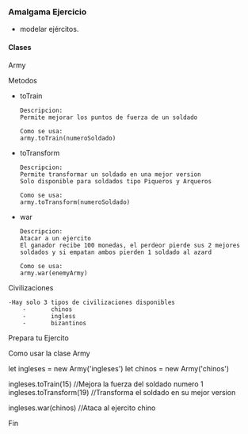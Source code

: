 ### Amalgama Ejercicio

- modelar ejércitos.

#### Clases

Army

Metodos
-	toTrain
		
        Descripcion: 
		Permite mejorar los puntos de fuerza de un soldado
		
        Como se usa:
		army.toTrain(numeroSoldado)


-	toTransform
		
        Descripcion: 
		Permite transformar un soldado en una mejor version
		Solo disponible para soldados tipo Piqueros y Arqueros
		
        Como se usa:
		army.toTransform(numeroSoldado)
-	war
		
        Descripcion: 
		Atacar a un ejercito
		El ganador recibe 100 monedas, el perdeor pierde sus 2 mejores soldados y si empatan ambos pierden 1 soldado al azard
		
        Como se usa:
		army.war(enemyArmy)

Civilizaciones

    -Hay solo 3 tipos de civilizaciones disponibles
        -		chinos
        -		ingless
        -		bizantinos


Prepara tu Ejercito


Como usar la clase Army

let ingleses = new Army('ingleses')
let chinos = new Army('chinos')

ingleses.toTrain(15) //Mejora la fuerza del soldado numero 1
ingleses.toTransform(19) //Transforma el soldado en su mejor version 

ingleses.war(chinos) //Ataca al ejercito chino

Fin